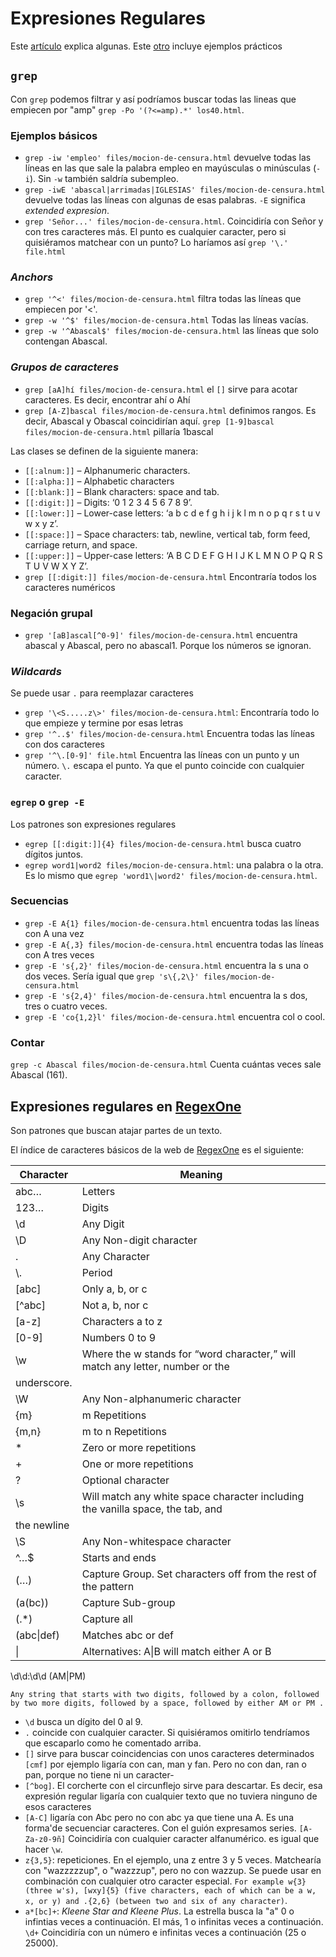 # Expresiones Regulares

Este [artículo](https://www.cyberciti.biz/faq/grep-regular-expressions/) explica algunas. Este [otro](https://regexone.com/lesson/) incluye ejemplos prácticos

## `grep`

Con `grep` podemos filtrar y así podríamos buscar todas las lineas que empiecen por "amp" `grep -Po '(?<=amp).*' los40.html`.

### Ejemplos básicos

- `grep -iw 'empleo' files/mocion-de-censura.html` devuelve todas las líneas en las que sale la palabra empleo en mayúsculas o minúsculas (`-i`). Sin `-w` también saldría subempleo.
- `grep -iwE 'abascal|arrimadas|IGLESIAS' files/mocion-de-censura.html` devuelve todas las líneas con algunas de esas palabras. `-E` significa _extended expresion_.
- `grep 'Señor...' files/mocion-de-censura.html`. Coincidiría con Señor y con tres caracteres más. El punto es cualquier caracter, pero si quisiéramos matchear con un punto? Lo haríamos así `grep '\.' file.html`

### _Anchors_

- `grep '^<' files/mocion-de-censura.html` filtra todas las líneas que empiecen por '<'.
- `grep -w '^$' files/mocion-de-censura.html` Todas las líneas vacías.
- `grep -w '^Abascal$' files/mocion-de-censura.html` las líneas que solo contengan Abascal.

### _Grupos de caracteres_

- `grep [aA]hí files/mocion-de-censura.html` el `[]` sirve para acotar caracteres. Es decir, encontrar ahí o Ahí
- `grep [A-Z]bascal files/mocion-de-censura.html` definimos rangos. Es decir, Abascal y Obascal coincidirían aquí. `grep [1-9]bascal files/mocion-de-censura.html` pillaría 1bascal

Las clases se definen de la siguiente manera:

- `[[:alnum:]]` – Alphanumeric characters.
- `[[:alpha:]]` – Alphabetic characters
- `[[:blank:]]` – Blank characters: space and tab.
- `[[:digit:]]` – Digits: ‘0 1 2 3 4 5 6 7 8 9’.
- `[[:lower:]]` – Lower-case letters: ‘a b c d e f g h i j k l m n o p q r s t u v w x y z’.
- `[[:space:]]` – Space characters: tab, newline, vertical tab, form feed, carriage return, and space.
- `[[:upper:]]` – Upper-case letters: ‘A B C D E F G H I J K L M N O P Q R S T U V W X Y Z’.
- `grep [[:digit:]] files/mocion-de-censura.html` Encontraría todos los caracteres numéricos

### Negación grupal

- `grep '[aB]ascal[^0-9]' files/mocion-de-censura.html` encuentra abascal y Abascal, pero no abascal1. Porque los números se ignoran.

### _Wildcards_

Se puede usar `.` para reemplazar caracteres

- `grep '\<S.....z\>' files/mocion-de-censura.html`: Encontraría todo lo que empieze y termine por esas letras
- `grep '^..$' files/mocion-de-censura.html` Encuentra todas las líneas con dos caracteres
- `grep '^\.[0-9]' file.html` Encuentra las líneas con un punto y un número. `\.` escapa el punto. Ya que el punto coincide con cualquier caracter.  

### `egrep` o `grep -E`

Los patrones son expresiones regulares

- `egrep [[:digit:]]{4} files/mocion-de-censura.html` busca cuatro dígitos juntos.
- `egrep word1|word2 files/mocion-de-censura.html`: una palabra o la otra. Es lo mismo que `egrep 'word1\|word2' files/mocion-de-censura.html`.

### Secuencias

- `grep -E A{1} files/mocion-de-censura.html` encuentra todas las líneas con A una vez
- `grep -E A{,3} files/mocion-de-censura.html` encuentra todas las líneas con A tres veces
- `grep -E 's{,2}' files/mocion-de-censura.html` encuentra la s una o dos veces. Sería igual que `grep 's\{,2\}' files/mocion-de-censura.html`
- `grep -E 's{2,4}' files/mocion-de-censura.html` encuentra la s dos, tres o cuatro veces.
- `grep -E 'co{1,2}l' files/mocion-de-censura.html` encuentra col o cool.

### Contar

`grep -c Abascal files/mocion-de-censura.html` Cuenta cuántas veces sale Abascal (161).

## Expresiones regulares en [RegexOne](https://regexone.com/lesson/)

Son patrones que buscan atajar partes de un texto.

El índice de caracteres básicos de la web de [RegexOne](https://regexone.com/lesson/) es el siguiente:

|Character|Meaning|
|---|---|
|abc…|Letters|
|123…|Digits|
|\d|Any Digit|
|\D|Any Non-digit character|
|.|Any Character|
|\\.|Period|
|[abc]|Only a, b, or c|
|[^abc]|Not a, b, nor c|
|[a-z]|Characters a to z|
|[0-9]|Numbers 0 to 9|
|\w|Where the w stands for “word character,” will match any letter, number or the
underscore.|
|\W|Any Non-alphanumeric character|
|{m}|m Repetitions|
|{m,n}|m to n Repetitions|
|*|Zero or more repetitions|
|+|One or more repetitions|
|?|Optional character|
|\s|Will match any white space character including the vanilla space, the tab, and
the newline|
|\S|Any Non-whitespace character|
|^…$|Starts and ends|
|(…)|Capture Group. Set characters off from the rest of the pattern|
|(a(bc))|Capture Sub-group|
|(.*)|Capture all|
|(abc\|def)|Matches abc or def|
|\||Alternatives: A\|B will match either A or B|

\d\d:\d\d (AM|PM)

`Any string that starts with two digits, followed by a colon, followed by two more digits, followed by a space, followed by either AM or PM .`

- `\d` busca un dígito del 0 al 9.
- `.` coincide con cualquier caracter. Si quisiéramos omitirlo tendríamos que escaparlo como he comentado arriba.
- `[]` sirve para buscar coincidencias con unos caracteres determinados `[cmf]` por ejemplo ligaría con can, man y fan. Pero no con dan, ran o pan, porque no tiene ni un caracter-
- `[^bog]`. El corcherte con el circunflejo sirve para descartar. Es decir, esa expresión regular ligaría con cualquier texto que no tuviera ninguno de esos caracteres
- `[A-C]` ligaría con Abc pero no con abc ya que tiene una A. Es una forma'de secuenciar caracteres. Con el guión expresamos series. `[A-Za-z0-9ñ]` Coincidiría con cualquier caracter alfanumérico. es igual que hacer `\w`.
- `z{3,5}`: repeticiones. En el ejemplo, una z entre 3 y 5 veces. Matchearía con "wazzzzzup", o "wazzzup", pero no con wazzup. Se puede usar en combinación con cualquier otro caracter especial. `For example w{3} (three w's), [wxy]{5} (five characters, each of which can be a w, x, or y) and .{2,6} (between two and six of any character)`.
- `a*[bc]+`: _Kleene Star and Kleene Plus_. La estrella busca la "a" 0 o infintias veces a continuación. El más, 1 o infinitas veces a continuación. `\d+` Coincidiría con un número e infinitas veces a continuación (25 o 25000).